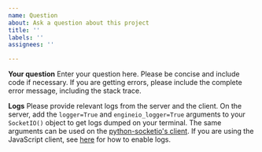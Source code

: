 ```yaml
---
name: Question
about: Ask a question about this project
title: ''
labels: ''
assignees: ''

---
```


**Your question**
Enter your question here. Please be concise and include code if necessary. If you are getting errors, please include the complete error message, including the stack trace.

**Logs**
Please provide relevant logs from the server and the client. On the server, add the `logger=True` and `engineio_logger=True` arguments to your `SocketIO()` object to get logs dumped on your terminal. The same arguments can be used on the [python-socketio's client](https://github.com/miguelgrinberg/python-socketio). If you are using the JavaScript client, see [here](https://socket.io/docs/logging-and-debugging/) for how to enable logs.
